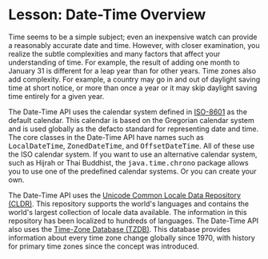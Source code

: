 
# Lesson: Date-Time Overview


Time seems to be a simple subject; even an inexpensive watch can provide a reasonably accurate date and time. However, with closer examination, you realize the subtle complexities and many factors that affect your understanding of time. For example, the result of adding one month to January 31 is different for a leap year than for other years. Time zones also add complexity. For example, a country may go in and out of daylight saving time at short notice, or more than once a year or it may skip daylight saving time entirely for a given year.


The Date-Time API uses the calendar system defined in
[ISO-8601](http://www.iso.org/iso/home/standards/iso8601.htm) as the default calendar. This calendar is based on the Gregorian calendar system and is used globally as the defacto standard for representing date and time. The core classes in the Date-Time API have names such as <tt>LocalDateTime</tt>, <tt>ZonedDateTime</tt>, and <tt>OffsetDateTime</tt>. All of these use the ISO calendar system. If you want to use an alternative calendar system, such as Hijrah or Thai Buddhist, the <tt>java.time.chrono</tt> package allows you to use one of the predefined calendar systems. Or you can create your own.


The Date-Time API uses the
[Unicode Common Locale Data Repository (CLDR)](http://cldr.unicode.org).  This repository supports the world's languages and contains the world's largest collection of locale data available. The information in this repository has been localized to hundreds of languages. The Date-Time API also uses the
[Time-Zone Database (TZDB)](http://www.iana.org/time-zones). This database provides information about every time zone change globally since 1970, with history for primary time zones since the concept was introduced.
